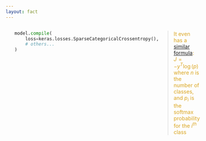 ```yaml
---
layout: fact
---
```


<Congratz
  achievement="knowing your third loss function"
  message="Sparse Categorical Cross Entropy"
  secondary="Another long and scary name to remember!"
  caveat="It's actually similar to Binary Cross Entropy, but for multi-class classification."
  compact
/>

- 
  ```py
  model.compile(
      loss=keras.losses.SparseCategoricalCrossentropy(),
      # others...
  )
  ```

- 
  > It even has a [similar formula][1]: $J = -y^T\log(p)$  
  > where $n$ is the number of classes,  
  > and $p_i$ is the softmax probability for the $i^{th}$ class

[1]: https://towardsdatascience.com/cross-entropy-loss-function-f38c4ec8643e

<style>
  .shiki-container {
    text-align: left;
    flex: 1;
  }

  blockquote {
    flex: 1;
    text-align: left;
  }

  .katex {
    color: darkorange;
  }

  ul {
    display: flex !important;
    flex-direction: row;
  }

  ul li {
    list-style: none;
  }
  
  li p {
    color: goldenrod;
  }
</style>